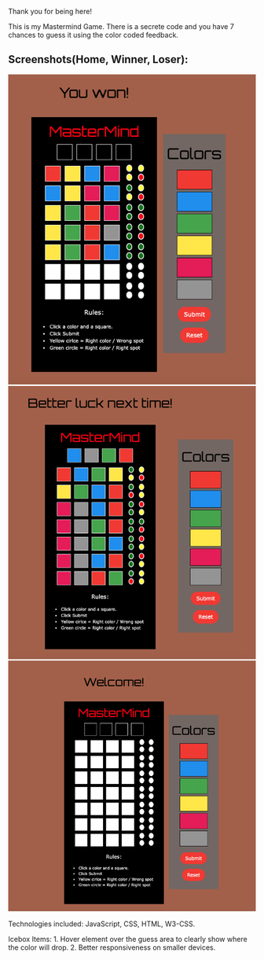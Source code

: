 Thank you for being here!

This is my Mastermind Game. There is a secrete code and you have 7 chances to guess it using the color coded feedback.

## Screenshots(Home, Winner, Loser):

![Home-Game-Board](Screenshot1.png)
![Winner-Board](Screenshot2.png)
![Loser-Board](Screenshot3.png)

Technologies included: JavaScript, CSS, HTML, W3-CSS.

Icebox Items: 1. Hover element over the guess area to clearly show where the color will drop. 2. Better responsiveness on smaller devices.
